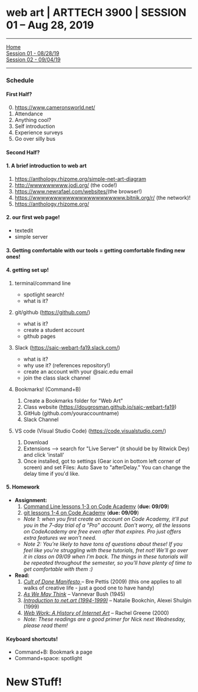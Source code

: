 # web art | ARTTECH 3900 | SESSION 01 – Aug 28, 2019
___
<a href="../">Home</a><br>
<a href="https://dougrosman.github.io/saic-webart-fa19/lectures/session01">Session 01 - 08/28/19</a><br>
<a href="https://dougrosman.github.io/saic-webart-fa19/lectures/session02">Session 02 - 09/04/19</a><br>

___

### Schedule

#### First Half?
0. <a href="https://www.cameronsworld.net/" target="blank">https://www.cameronsworld.net/</a>
1. Attendance
1. Anything cool?
1. Self introduction
1. Experience surveys
1. Go over silly bus

#### Second Half?

#### 1. A brief introduction to web art
1. <a href="https://anthology.rhizome.org/simple-net-art-diagram" target="blank">https://anthology.rhizome.org/simple-net-art-diagram</a>
1. <a href="http://wwwwwwwww.jodi.org/" target="blank">http://wwwwwwwww.jodi.org/</a> (the code!)
1. <a href="https://www.newrafael.com/websites/" target="blank">https://www.newrafael.com/websites/</a>(the browser!)
1. <a href="https://wwwwwwwwwwwwwwwwwwwwww.bitnik.org/r/" target="blank">https://wwwwwwwwwwwwwwwwwwwwww.bitnik.org/r/</a> (the network)!
1. <a href="https://anthology.rhizome.org/" target="blank">https://anthology.rhizome.org/</a>

#### 2. our first web page!
* textedit
* simple server

#### 3. Getting comfortable with our tools = getting comfortable finding new ones!

#### 4. getting set up!
1. terminal/command line
    * spotlight search!
    * what is it?
1. git/github (<a href="https://github.com/" target="blank">https://github.com/</a>)
    * what is it?
    * create a student account
    * github pages
1. Slack (<a href="https://saic-webart-fa19.slack.com/" target="blank">https://saic-webart-fa19.slack.com/)</a>
    * what is it?
    * why use it? (references repository!)
    * create an account with your @saic.edu email
    * join the class slack channel
1. Bookmarks! (Command+B)
    1. Create a Bookmarks folder for "Web Art"
    1. Class website (<a href="https://dougrosman.github.io/saic-webart-fa19" target="blank">https://dougrosman.github.io/saic-webart-fa19)</a>
    2. GitHub (github.com/youraccountname)
    3. Slack Channel

1. VS code (Visual Studio Code) (<a href="https://code.visualstudio.com/" target="blank">https://code.visualstudio.com/)</a>
    1. Download
    2. Extensions ––> search for "Live Server" (it should be by Ritwick Dey) and click 'install'
    3. Once installed, got to settings (Gear icon in bottom left corner of screen) and set Files: Auto Save to "afterDelay." You can change the delay time if you'd like.

#### 5. Homework
* __Assignment:__
    1. <a href="https://www.codecademy.com/learn/learn-the-command-line" target="blank">Command Line lessons 1-3 on Code Academy</a> (__due: 09/09__)
    2. <a href="https://www.codecademy.com/learn/learn-git" target="blank">git lessons 1-4 on Code Academy</a> (__due: 09/09__)
    * _Note 1: when you first create an account on Code Academy, it'll put you in the 7-day trial of a "Pro" account. Don't worry, all the lessons on CodeAcademy are free even after that expires. Pro just offers extra features we won't need._
    * _Note 2: You're likely to have tons of questions about these! If you feel like you're struggling with these tutorials, fret not! We'll go over it in class on 09/09 when I'm back. The things in these tutorials will be repeated throughout the semester, so you'll have plenty of time to get comfortable with them :)_
* __Read:__
    1. <a href="https://medium.com/@bre/the-cult-of-done-manifesto-724ca1c2ff13" target="blank"> _Cult of Done Manifesto_ </a> – Bre Pettis (2009) (this one applies to all walks of creative life - just a good one to have handy)
    1. <a href="https://www.theatlantic.com/magazine/archive/1945/07/as-we-may-think/303881/" target="blank">_As We May Think_</a> – Vannevar Bush (1945)
    1. <a href="http://easylife.org/netart/" target="blank">_Introduction to net.art (1994-1999)_</a> – Natalie Bookchin, Alexei Shulgin (1999)
    1. <a href="https://monoskop.org/images/c/c5/Greene_Rachel_2000_Web_Work_A_History_of_Internet_Art.pdf" target="blank">_Web Work: A History of Internet Art_</a>  – Rachel Greene (2000)
    * _Note: These readings are a good primer for Nick next Wednesday, please read them!_


#### Keyboard shortcuts!

* Command+B: Bookmark a page
* Command+space: spotlight




# New STuff!
